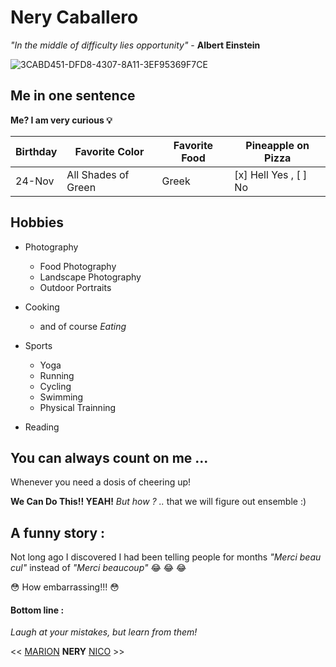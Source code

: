 # Nery Caballero

*"In the middle of difficulty lies opportunity"* - **Albert Einstein**

![3CABD451-DFD8-4307-8A11-3EF95369F7CE](https://user-images.githubusercontent.com/70692300/93601072-e5a42b80-f9c0-11ea-8b36-d47ee84a88bb.JPG)


## Me in one sentence

**Me? I am very curious :bulb:**




| Birthday | Favorite Color | Favorite Food | Pineapple on Pizza |
|---|---|---|---|
| 24-Nov | All Shades of Green | Greek | [x] Hell Yes , [ ] No |
 

## Hobbies

* Photography
    * Food Photography
    * Landscape Photography
    * Outdoor Portraits

* Cooking 
    * and of course *Eating*

* Sports
    * Yoga 
    * Running
    * Cycling
    * Swimming
    * Physical Trainning

* Reading

## You can always count on me ...

Whenever you need a dosis of cheering up! 

**We Can Do This!! YEAH!**   *But how ? ..* that we will figure out ensemble :)


## A funny story :

Not long ago I discovered I had been telling people for months *"Merci beau cul"* instead of *"Merci beaucoup"* :joy: :joy: :joy:

:flushed: How embarrassing!!! :flushed:

#### Bottom line :
*Laugh at your mistakes, but learn from them!*



 
<< [MARION](https://github.com/marionstaats/markdown-challenge) **NERY** [NICO](https://github.com/Nick-C0DE/markdown-challenge) >>




